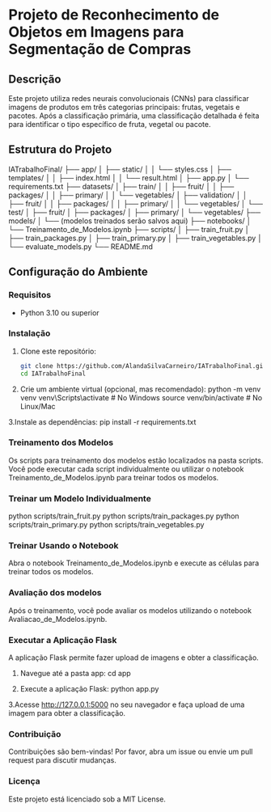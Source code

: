 # Projeto de Reconhecimento de Objetos em Imagens para Segmentação de Compras

## Descrição

Este projeto utiliza redes neurais convolucionais (CNNs) para classificar imagens de produtos em três categorias principais: frutas, vegetais e pacotes. Após a classificação primária, uma classificação detalhada é feita para identificar o tipo específico de fruta, vegetal ou pacote.

## Estrutura do Projeto

IATrabalhoFinal/
├── app/
│ ├── static/
│ │ └── styles.css
│ ├── templates/
│ │ ├── index.html
│ │ └── result.html
│ ├── app.py
│ └── requirements.txt
├── datasets/
│ ├── train/
│ │ ├── fruit/
│ │ ├── packages/
│ │ ├── primary/
│ │ └── vegetables/
│ ├── validation/
│ │ ├── fruit/
│ │ ├── packages/
│ │ ├── primary/
│ │ └── vegetables/
│ └── test/
│ ├── fruit/
│ ├── packages/
│ ├── primary/
│ └── vegetables/
├── models/
│ └── (modelos treinados serão salvos aqui)
├── notebooks/
│ └── Treinamento_de_Modelos.ipynb
├── scripts/
│ ├── train_fruit.py
│ ├── train_packages.py
│ ├── train_primary.py
│ ├── train_vegetables.py
│ └── evaluate_models.py
└── README.md
## Configuração do Ambiente

### Requisitos

- Python 3.10 ou superior

### Instalação

1. Clone este repositório:
   ```bash
   git clone https://github.com/AlandaSilvaCarneiro/IATrabalhoFinal.git
   cd IATrabalhoFinal

2. Crie um ambiente virtual (opcional, mas recomendado):
python -m venv venv
venv\Scripts\activate  # No Windows
source venv/bin/activate  # No Linux/Mac

3.Instale as dependências:
pip install -r requirements.txt
 
### Treinamento dos Modelos

 Os scripts para treinamento dos modelos estão localizados na pasta scripts. Você pode executar cada script individualmente ou utilizar o notebook Treinamento_de_Modelos.ipynb para treinar todos os modelos.

### Treinar um Modelo Individualmente

python scripts/train_fruit.py
python scripts/train_packages.py
python scripts/train_primary.py
python scripts/train_vegetables.py

### Treinar Usando o Notebook

Abra o notebook Treinamento_de_Modelos.ipynb e execute as células para treinar todos os modelos.
 
### Avaliação dos modelos

Após o treinamento, você pode avaliar os modelos utilizando o notebook Avaliacao_de_Modelos.ipynb.

### Executar a Aplicação Flask

A aplicação Flask permite fazer upload de imagens e obter a classificação.

1. Navegue até a pasta app:
cd app

2. Execute a aplicação Flask:
python app.py

3.Acesse http://127.0.0.1:5000 no seu navegador e faça upload de uma imagem para obter a classificação.

### Contribuição

Contribuições são bem-vindas! Por favor, abra um issue ou envie um pull request para discutir mudanças.

### Licença

Este projeto está licenciado sob a MIT License.



